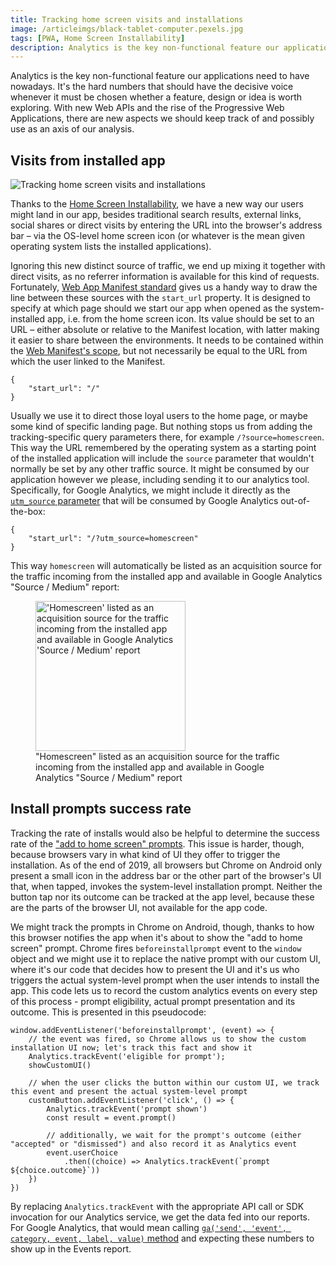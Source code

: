 ```yaml
---
title: Tracking home screen visits and installations
image: /articleimgs/black-tablet-computer.pexels.jpg
tags: [PWA, Home Screen Installability]
description: Analytics is the key non-functional feature our applications need to have nowadays. It's the hard numbers that should have the decisive voice whenever it must be chosen whether a feature, design or idea is worth exploring. With new Web APIs and the rise of the Progressive Web Applications, there are new aspects we should keep track of and possibly use as an axis of our analysis.
---
```


Analytics is the key non-functional feature our applications need to have nowadays. It's the hard numbers that should have the decisive voice whenever it must be chosen whether a feature, design or idea is worth exploring. With new Web APIs and the rise of the Progressive Web Applications, there are new aspects we should keep track of and possibly use as an axis of our analysis.

## Visits from installed app

![Tracking home screen visits and installations](/articleimgs/black-tablet-computer.pexels.jpg)

Thanks to the [Home Screen Installability](https://whatwebcando.today/installation.html), we have a new way our users might land in our app, besides traditional search results, external links, social shares or direct visits by entering the URL into the browser's address bar – via the OS-level home screen icon (or whatever is the mean given operating system lists the installed applications). 

Ignoring this new distinct source of traffic, we end up mixing it together with direct visits, as no referrer information is available for this kind of requests. Fortunately, [Web App Manifest standard](https://www.w3.org/TR/appmanifest/#start_url-member) gives us a handy way to draw the line between these sources with the `start_url` property. It is designed to specify at which page should we start our app when opened as the system-installed app, i.e. from the home screen icon. Its value should be set to an URL – either absolute or relative to the Manifest location, with latter making it easier to share between the environments. It needs to be contained within the [Web Manifest's scope](https://www.w3.org/TR/appmanifest/#scope-member), but not necessarily be equal to the URL from which the user linked to the Manifest. 

```
{
    "start_url": "/"
}
```

Usually we use it to direct those loyal users to the home page, or maybe some kind of specific landing page. But nothing stops us from adding the tracking-specific query parameters there, for example `/?source=homescreen`. This way the URL remembered by the operating system as a starting point of the installed application will include the `source` parameter that wouldn't normally be set by any other traffic source. It might be consumed by our application however we please, including sending it to our analytics tool. Specifically, for Google Analytics, we might include it directly as the [`utm_source` parameter](https://en.wikipedia.org/wiki/UTM_parameters) that will be consumed by Google Analytics out-of-the-box:

```
{
    "start_url": "/?utm_source=homescreen"
}
```

This way `homescreen` will automatically be listed as an acquisition source for the traffic incoming from the installed app and available in Google Analytics "Source / Medium" report:

<figure>
  <img src="/articleimgs/tracking-hs-visits-installs.png" alt="'Homescreen' listed as an acquisition source for the traffic incoming from the installed app and available in Google Analytics 'Source / Medium' report" width="240" />
  <figcaption>"Homescreen" listed as an acquisition source for the traffic incoming from the installed app and available in Google Analytics "Source / Medium" report</figcaption>
</figure>

## Install prompts success rate

Tracking the rate of installs would also be helpful to determine the success rate of the ["add to home screen" prompts](https://developers.google.com/web/fundamentals/app-install-banners#show_the_prompt). This issue is harder, though, because browsers vary in what kind of UI they offer to trigger the installation. As of the end of 2019, all browsers but Chrome on Android only present a small icon in the address bar or the other part of the browser's UI that, when tapped, invokes the system-level installation prompt. Neither the button tap nor its outcome can be tracked at the app level, because these are the parts of the browser UI, not available for the app code.

We might track the prompts in Chrome on Android, though, thanks to how this browser notifies the app when it's about to show the "add to home screen" prompt. Chrome fires `beforeinstallprompt` event to the `window` object and we might use it to replace the native prompt with our custom UI, where it's our code that decides how to present the UI and it's us who triggers the actual system-level prompt when the user intends to install the app. This code lets us to record the custom analytics events on every step of this process - prompt eligibility, actual prompt presentation and its outcome. This is presented in this pseudocode:

```
window.addEventListener('beforeinstallprompt', (event) => {
    // the event was fired, so Chrome allows us to show the custom installation UI now; let's track this fact and show it
    Analytics.trackEvent('eligible for prompt'); 
    showCustomUI()

    // when the user clicks the button within our custom UI, we track this event and present the actual system-level prompt
    customButton.addEventListener('click', () => {
        Analytics.trackEvent('prompt shown')
        const result = event.prompt()

        // additionally, we wait for the prompt's outcome (either "accepted" or "dismissed") and also record it as Analytics event
        event.userChoice
            .then((choice) => Analytics.trackEvent(`prompt ${choice.outcome}`))
    })
})

```

By replacing `Analytics.trackEvent` with the appropriate API call or SDK invocation for our Analytics service, we get the data fed into our reports. For Google Analytics, that would mean calling [`ga('send', 'event', category, event, label, value)` method](https://developers.google.com/analytics/devguides/collection/analyticsjs/sending-hits) and expecting these numbers to show up in the Events report.
